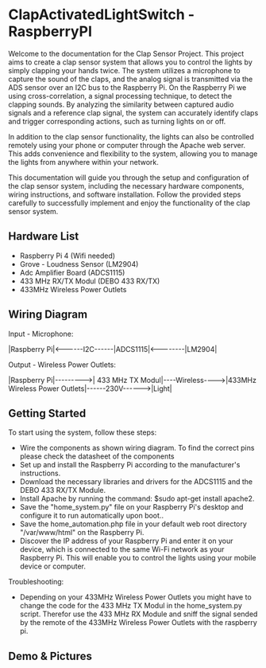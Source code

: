 # ClapActivatedLightSwitch - RaspberryPI

Welcome to the documentation for the Clap Sensor Project. This project aims to create a clap sensor system that allows you to control the lights by simply clapping your hands twice. The system utilizes a microphone to capture the sound of the claps, and the analog signal is transmitted via the ADS sensor over an I2C bus to the Raspberry Pi. On the Raspberry Pi we using cross-correlation, a signal processing technique, to detect the clapping sounds. By analyzing the similarity between captured audio signals and a reference clap signal, the system can accurately identify claps and trigger corresponding actions, such as turning lights on or off. 

In addition to the clap sensor functionality, the lights can also be controlled remotely using your phone or computer through the Apache web server. This adds convenience and flexibility to the system, allowing you to manage the lights from anywhere within your network.

This documentation will guide you through the setup and configuration of the clap sensor system, including the necessary hardware components, wiring instructions, and software installation. Follow the provided steps carefully to successfully implement and enjoy the functionality of the clap sensor system.


## Hardware List

- Raspberry Pi 4 (Wifi needed)
- Grove - Loudness Sensor (LM2904)
- Adc Amplifier Board (ADCS1115)
- 433 MHz RX/TX Modul (DEBO 433 RX/TX)
- 433MHz Wireless Power Outlets


## Wiring Diagram
Input - Microphone:

|Raspberry Pi|<------I2C------|ADCS1115|<--------|LM2904|

Output - Wireless Power Outlets:

|Raspberry Pi|--------->| 433 MHz TX Modul|----Wireless---->|433MHz Wireless Power Outlets|------230V------>|Light|

## Getting Started
To start using the system, follow these steps:
- Wire the components as shown wiring diagram. To find the correct pins please check the datasheet of the components
- Set up and install the Raspberry Pi according to the manufacturer's instructions.
- Download the necessary libraries and drivers for the ADCS1115 and the DEBO 433 RX/TX Module.
- Install Apache by running the command: $sudo apt-get install apache2.
- Save the "home_system.py" file on your Raspberry Pi's desktop and configure it to run automatically upon boot..
- Save the home_automation.php file in your default web root directory "/var/www/html" on the Raspberry Pi.
- Discover the IP address of your Raspberry Pi and enter it on your device, which is connected to the same Wi-Fi network as your Raspberry Pi. This will enable you to control the lights using your mobile device or computer.

Troubleshooting:
- Depending on your 433MHz Wireless Power Outlets you might have to change the code for the 433 MHz TX Modul in the home_system.py script. Therefor use the 433 MHz RX Module and sniff the signal sended by the remote of the 433MHz Wireless Power Outlets with the raspberry pi.

## Demo & Pictures
